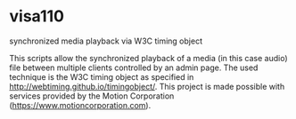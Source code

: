 # visa110
synchronized media playback via W3C timing object

This scripts allow the synchronized playback of a media (in this case audio) file between multiple clients controlled by an admin page. The used technique is the W3C timing object as specified in http://webtiming.github.io/timingobject/. This project is made possible with services provided by the Motion Corporation (https://www.motioncorporation.com).
